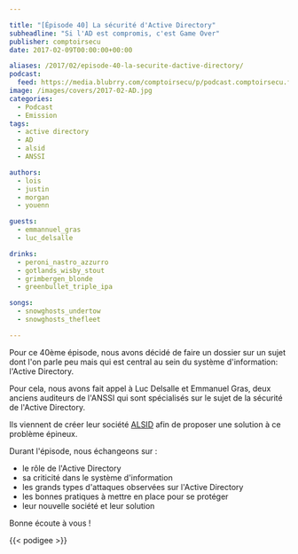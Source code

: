 ```yaml
---

title: "[Épisode 40] La sécurité d'Active Directory"
subheadline: "Si l'AD est compromis, c'est Game Over"
publisher: comptoirsecu
date: 2017-02-09T00:00:00+00:00

aliases: /2017/02/episode-40-la-securite-dactive-directory/
podcast:
  feed: https://media.blubrry.com/comptoirsecu/p/podcast.comptoirsecu.fr/CSEC.EP40.2017-02-09.ACTIVE_DIRECTORY.mp3
image: /images/covers/2017-02-AD.jpg
categories:
  - Podcast
  - Emission
tags:
  - active directory
  - AD
  - alsid
  - ANSSI

authors:
  - lois
  - justin
  - morgan
  - youenn

guests:
  - emmannuel_gras
  - luc_delsalle

drinks:
  - peroni_nastro_azzurro
  - gotlands_wisby_stout
  - grimbergen_blonde
  - greenbullet_triple_ipa

songs:
  - snowghosts_undertow
  - snowghosts_thefleet

---
```

Pour ce 40ème épisode, nous avons décidé de faire un dossier sur un sujet dont l'on parle peu mais qui est central au sein du système d'information: l'Active Directory.



Pour cela, nous avons fait appel à Luc Delsalle et Emmanuel Gras, deux anciens auditeurs de l'ANSSI qui sont spécialisés sur le sujet de la sécurité de l'Active Directory.

Ils viennent de créer leur société [ALSID](https://www.alsid.it/) afin de proposer une solution à ce problème épineux.

Durant l'épisode, nous échangeons sur :

  * le rôle de l'Active Directory
  * sa criticité dans le système d'information
  * les grands types d'attaques observées sur l'Active Directory
  * les bonnes pratiques à mettre en place pour se protéger
  * leur nouvelle société et leur solution

Bonne écoute à vous !

{{< podigee >}}
